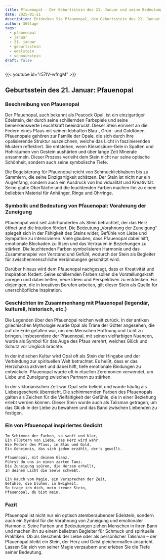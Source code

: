 ```yaml
---
title: Pfauenopal - Der Geburtsstein des 21. Januar und seine Bedeutung
date: 2025-01-21
description: Entdecken Sie Pfauenopal, den Geburtsstein des 21. Januar, der Vorahnung der Zuneigung symbolisiert. Seine Symbolik und Geschichte werden Sie inspirieren.
author: 365tage
tags:
  - pfauenopal
  - januar
  - 21. januar
  - geburtsstein
  - edelstein
  - schmuckstein
draft: false
---
```


{{< youtube id="r57IV-wfngM" >}}

## Geburtsstein des 21. Januar: Pfauenopal

### Beschreibung von Pfauenopal

Der Pfauenopal, auch bekannt als Peacock Opal, ist ein einzigartiger Edelstein, der durch seine schillernden Farbspiele und seine bemerkenswerte Leuchtkraft beeindruckt. Dieser Stein erinnert an die Federn eines Pfaus mit seinen lebhaften Blau-, Grün- und Goldtönen. Pfauenopale gehören zur Familie der Opale, die sich durch ihre opalisierende Struktur auszeichnen, welche das Licht in faszinierenden Mustern reflektiert. Sie entstehen, wenn Kieselsäure-Gele in Spalten und Hohlräumen von Gestein aushärten und über lange Zeit Minerale ansammeln. Dieser Prozess verleiht dem Stein nicht nur seine optische Schönheit, sondern auch seine symbolische Tiefe.

Die Begeisterung für Pfauenopal reicht von Schmuckliebhabern bis zu Sammlern, die seine Einzigartigkeit schätzen. Der Stein ist nicht nur ein Augenfang, sondern auch ein Ausdruck von Individualität und Kreativität. Seine glatte Oberfläche und die leuchtenden Farben machen ihn zu einem beliebten Material für Anhänger, Ringe und Ohrringe.

### Symbolik und Bedeutung von Pfauenopal: Vorahnung der Zuneigung

Pfauenopal wird seit Jahrhunderten als Stein betrachtet, der das Herz öffnet und die Intuition fördert. Die Bedeutung „Vorahnung der Zuneigung“ spiegelt sich in der Fähigkeit des Steins wider, Gefühle von Liebe und Sympathie zu intensivieren. Viele glauben, dass Pfauenopal dabei hilft, emotionale Blockaden zu lösen und das Vertrauen in Beziehungen zu stärken. Die leuchtenden Farben symbolisieren Harmonie und das Zusammenspiel von Verstand und Gefühl, wodurch der Stein als Begleiter für zwischenmenschliche Verbindungen geschätzt wird.

Darüber hinaus wird dem Pfauenopal nachgesagt, dass er Kreativität und Inspiration fördert. Seine schillernden Farben sollen die Vorstellungskraft anregen und dabei helfen, neue Ideen und Perspektiven zu entdecken. Für diejenigen, die in kreativen Berufen arbeiten, gilt dieser Stein als Quelle für unerschöpfliche Inspiration.

### Geschichten im Zusammenhang mit Pfauenopal (legendär, kulturell, historisch, etc.)

Die Legenden über den Pfauenopal reichen weit zurück. In der antiken griechischen Mythologie wurde Opal als Träne der Götter angesehen, die auf die Erde gefallen war, um den Menschen Hoffnung und Licht zu bringen. Insbesondere der Pfauenopal, mit seinen vielfarbigen Nuancen, wurde als Symbol für das Auge des Pfaus verehrt, welches Glück und Schutz vor Unglück brachte.

In der indischen Kultur wird Opal oft als Stein der Hingabe und der Verbindung zur spirituellen Welt betrachtet. Es heißt, dass er das Herzchakra aktiviert und dabei hilft, tiefe emotionale Bindungen zu entwickeln. Pfauenopal wurde oft in rituellen Zeremonien verwendet, um Liebe und Zuneigung zwischen Partnern zu stärken.

In der viktorianischen Zeit war Opal sehr beliebt und wurde häufig als Liebesgeschenk überreicht. Die schimmernden Farben des Pfauenopals galten als Zeichen für die Vielfältigkeit der Gefühle, die in einer Beziehung erlebt werden können. Dieser Stein wurde auch als Talisman getragen, um das Glück in der Liebe zu bewahren und das Band zwischen Liebenden zu festigen.

### Ein von Pfauenopal inspiriertes Gedicht

```
Im Schimmer der Farben, so sanft und klar,  
Ein Flüstern von Liebe, das Herz wird wahr.  
Wie Federn des Pfaus, in Blau und Gold,  
Ein Geheimnis, das sich jedem erzählt, der's gewollt.  
  
Pfauenopal, mit deinem Glanz,  
Führst du uns in einen zarten Tanz.  
Die Zuneigung spüren, die Herzen erhellt,  
In deinem Licht die Seele schwebt.  
  
Ein Hauch von Magie, ein Versprechen der Zeit,  
Gefühle, die blühen, in Ewigkeit.  
So trage ich dich, mein treuer Stein,  
Pfauenopal, du bist mein.  
```

### Fazit

Pfauenopal ist nicht nur ein optisch atemberaubender Edelstein, sondern auch ein Symbol für die Vorahnung von Zuneigung und emotionaler Harmonie. Seine Farben und Bedeutungen ziehen Menschen in ihren Bann und machen ihn zu einem beliebten Begleiter für Schmuck und spirituelle Praktiken. Ob als Geschenk der Liebe oder als persönlicher Talisman – der Pfauenopal bleibt ein Stein, der Herz und Geist gleichermaßen anspricht. Lassen Sie sich von seiner Magie verzaubern und erleben Sie die Tiefe seiner Bedeutung.